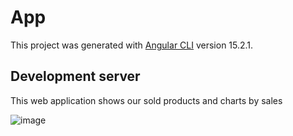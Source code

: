# App

This project was generated with [Angular CLI](https://github.com/angular/angular-cli) version 15.2.1.

## Development server

This web application shows our sold products and charts by sales

![image](https://user-images.githubusercontent.com/93291077/222747518-ef289723-bb9f-45ba-898e-efb2a3152367.png)
